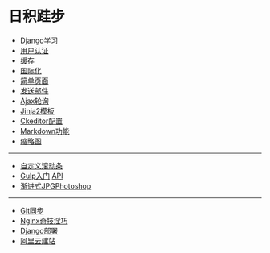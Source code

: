 日积跬步
===
+ [Django学习](Web)
+ [用户认证](Auth)
+ [缓存](Cache)
+ [国际化](I18N)
+ [简单页面](Flatpage)
+ [发送邮件](Email)
+ [Ajax轮询](Ajax)
+ [Jinja2模板](Jinja2)
+ [Ckeditor配置](Ckeditor)
+ [Markdown功能](Markdown)
+ [缩略图](Thumb)
-------
+ [自定义滚动条](http://manos.malihu.gr/jquery-custom-content-scroller/#configuration-section)
+ [Gulp入门](http://segmentfault.com/a/1190000000372547) [API](http://www.ydcss.com/archives/424)
+ [渐进式JPG](http://www.phperz.com/article/16/0123/38858.html)[Photoshop](http://www.jb51.net/photoshop/182198.html)
-------
+ [Git同步](Git)
+ [Nginx奇技淫巧](Nginx)
+ [Django部署](Deploy)
+ [阿里云建站](aliyun)
